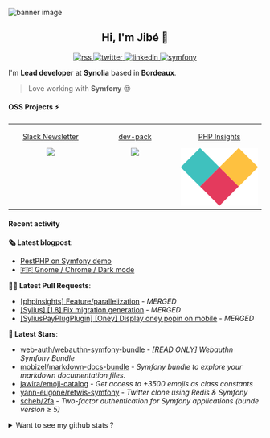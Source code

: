 ![banner image](https://images.unsplash.com/photo-1583508915901-b5f84c1dcde1?crop=entropy&amp;cs=tinysrgb&amp;fit=crop&amp;fm=jpg&amp;h=300&amp;ixid=eyJhcHBfaWQiOjF9&amp;ixlib=rb-1.2.1&amp;q=80&amp;w=854)

<h2 align="center">Hi, I'm Jibé 👋</h2>

<p align="center">
<a href="https://jibébarth.fr" title="Personal website"><img alt="rss" width="15px" src="https://raw.githubusercontent.com/FortAwesome/Font-Awesome/master/svgs/solid/rss.svg" />
</a>
<a href="https://twitter.com/jibbarth" title="Twitter"><img alt="twitter" width="15px" src="https://raw.githubusercontent.com/FortAwesome/Font-Awesome/master/svgs/brands/twitter.svg" />
</a>
<a href="https://linkedin.com/in/jibé-b-772884a3" title="Linkedin"><img alt="linkedin" width="15px" src="https://raw.githubusercontent.com/FortAwesome/Font-Awesome/master/svgs/brands/linkedin.svg" />
</a>
<a href="https://connect.symfony.com/profile/jibbarth" title="Symfony"><img alt="symfony" width="15px" src="https://raw.githubusercontent.com/FortAwesome/Font-Awesome/master/svgs/brands/symfony.svg" />
</a>
</p>

I'm **Lead developer** at **Synolia** based in **Bordeaux**.

> Love working with **Symfony** 😍

#### OSS Projects ⚡

<table>
  <tbody>
    <tr valign="top">
      <td width="33.333333333333%" align="center">
          <a href="https://github.com/Jibbarth/slacknewsletter">
            <p>Slack Newsletter</p>
            <img src="https://images.unsplash.com/photo-1531030874896-fdef6826f2f7?crop=entropy&amp;cs=tinysrgb&amp;fit=crop&amp;fm=jpg&amp;h=150&amp;ixid=eyJhcHBfaWQiOjF9&amp;ixlib=rb-1.2.1&amp;q=80&amp;w=200" />
          </a>
      </td>
      <td width="33.333333333333%" align="center">
          <a href="https://github.com/Jibbarth/dev-pack">
            <p>dev-pack</p>
            <img src="https://images.unsplash.com/photo-1546146830-2cca9512c68e?ixlib=rb-1.2.1&amp;ixid=eyJhcHBfaWQiOjEyMDd9&amp;auto=format&amp;fit=crop&amp;w=200&amp;h=150" />
          </a>
      </td>
      <td width="33.333333333333%" align="center">
          <a href="https://phpinsights.com">
            <p>PHP Insights</p>
            <img src="https://raw.githubusercontent.com/nunomaduro/phpinsights/v1.14.0/art/heart.png" />
          </a>
      </td>
    </tr>
  </tbody>
</table>



#### Recent activity

**🗞 Latest blogpost**:

* [PestPHP on Symfony demo](https://jibébarth.fr/gist/c45838ede5cde76b2856530d32df7754)
* [🇫🇷  Gnome / Chrome / Dark mode](https://jibébarth.fr/gist/05cb7e0fd510525498b0528551a12409)

**👨‍💻 Latest Pull Requests**:

* [[phpinsights] Feature/parallelization](https://github.com/nunomaduro/phpinsights/pull/414) - _MERGED_
* [[Sylius] [1.8] Fix migration generation](https://github.com/Sylius/Sylius/pull/11901) - _MERGED_
* [[SyliusPayPlugPlugin] [Oney] Display oney popin on mobile](https://github.com/payplug/SyliusPayPlugPlugin/pull/64) - _MERGED_

**🌟 Latest Stars**:

* [web-auth/webauthn-symfony-bundle](https://github.com/web-auth/webauthn-symfony-bundle)  - _[READ ONLY] Webauthn Symfony Bundle_
* [mobizel/markdown-docs-bundle](https://github.com/mobizel/markdown-docs-bundle)  - _Symfony bundle to explore your markdown documentation files._
* [jawira/emoji-catalog](https://github.com/jawira/emoji-catalog)  - _Get access to +3500 emojis as class constants_
* [yann-eugone/retwis-symfony](https://github.com/yann-eugone/retwis-symfony)  - _Twitter clone using Redis &amp; Symfony_
* [scheb/2fa](https://github.com/scheb/2fa)  - _Two-factor authentication for Symfony applications  (bunde version ≥ 5)_

<details>
<summary> Want to see my github stats ? </summary>

![Github stats](https://github-readme-stats.vercel.app/api?username=Jibbarth&&show_icons=true)
</details>
